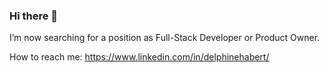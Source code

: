 ### Hi there 👋

I’m now searching for a position as Full-Stack Developer or Product Owner.

How to reach me: https://www.linkedin.com/in/delphinehabert/

